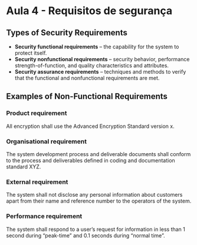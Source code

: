 # Aula 4 - Requisitos de segurança

## Types of Security Requirements
- **Security functional requirements** – the capability for the system to protect itself.
- **Security nonfunctional requirements** – security behavior, performance strength-of-function, and quality characteristics and attributes.
- **Security assurance requirements** – techniques and methods to verify that the functional and nonfunctional requirements are met.

## Examples of Non-Functional Requirements

### Product requirement
All encryption shall use the Advanced Encryption Standard version x.

### Organisational requirement
The system development process and deliverable documents shall conform to the 
process and deliverables defined in coding and documentation standard XYZ.

### External requirement
The system shall not disclose any personal information about customers apart from 
their name and reference number to the operators of the system.

### Performance requirement
The system shall respond to a user’s request for information in less than 1 second 
during “peak-time” and 0.1 seconds during “normal time”.